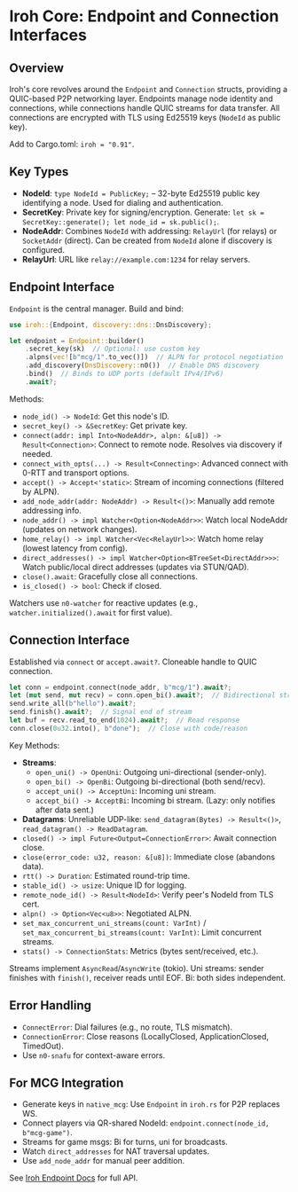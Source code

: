 # Iroh Core: Endpoint and Connection Interfaces

## Overview
Iroh's core revolves around the `Endpoint` and `Connection` structs, providing a QUIC-based P2P networking layer. Endpoints manage node identity and connections, while connections handle QUIC streams for data transfer. All connections are encrypted with TLS using Ed25519 keys (`NodeId` as public key).

Add to Cargo.toml: `iroh = "0.91"`.

## Key Types
- **NodeId**: `type NodeId = PublicKey;` – 32-byte Ed25519 public key identifying a node. Used for dialing and authentication.
- **SecretKey**: Private key for signing/encryption. Generate: `let sk = SecretKey::generate(); let node_id = sk.public();`.
- **NodeAddr**: Combines `NodeId` with addressing: `RelayUrl` (for relays) or `SocketAddr` (direct). Can be created from `NodeId` alone if discovery is configured.
- **RelayUrl**: URL like `relay://example.com:1234` for relay servers.

## Endpoint Interface
`Endpoint` is the central manager. Build and bind:

```rust
use iroh::{Endpoint, discovery::dns::DnsDiscovery};

let endpoint = Endpoint::builder()
    .secret_key(sk)  // Optional: use custom key
    .alpns(vec![b"mcg/1".to_vec()])  // ALPN for protocol negotiation
    .add_discovery(DnsDiscovery::n0())  // Enable DNS discovery
    .bind()  // Binds to UDP ports (default IPv4/IPv6)
    .await?;
```

Methods:
- `node_id() -> NodeId`: Get this node's ID.
- `secret_key() -> &SecretKey`: Get private key.
- `connect(addr: impl Into<NodeAddr>, alpn: &[u8]) -> Result<Connection>`: Connect to remote node. Resolves via discovery if needed.
- `connect_with_opts(...) -> Result<Connecting>`: Advanced connect with 0-RTT and transport options.
- `accept() -> Accept<'static>`: Stream of incoming connections (filtered by ALPN).
- `add_node_addr(addr: NodeAddr) -> Result<()>`: Manually add remote addressing info.
- `node_addr() -> impl Watcher<Option<NodeAddr>>`: Watch local NodeAddr (updates on network changes).
- `home_relay() -> impl Watcher<Vec<RelayUrl>>`: Watch home relay (lowest latency from config).
- `direct_addresses() -> impl Watcher<Option<BTreeSet<DirectAddr>>>`: Watch public/local direct addresses (updates via STUN/QAD).
- `close().await`: Gracefully close all connections.
- `is_closed() -> bool`: Check if closed.

Watchers use `n0-watcher` for reactive updates (e.g., `watcher.initialized().await` for first value).

## Connection Interface
Established via `connect` or `accept.await?`. Cloneable handle to QUIC connection.

```rust
let conn = endpoint.connect(node_addr, b"mcg/1").await?;
let (mut send, mut recv) = conn.open_bi().await?;  // Bidirectional stream
send.write_all(b"hello").await?;
send.finish().await?;  // Signal end of stream
let buf = recv.read_to_end(1024).await?;  // Read response
conn.close(0u32.into(), b"done");  // Close with code/reason
```

Key Methods:
- **Streams**:
  - `open_uni() -> OpenUni`: Outgoing uni-directional (sender-only).
  - `open_bi() -> OpenBi`: Outgoing bi-directional (both send/recv).
  - `accept_uni() -> AcceptUni`: Incoming uni stream.
  - `accept_bi() -> AcceptBi`: Incoming bi stream. (Lazy: only notifies after data sent.)
- **Datagrams**: Unreliable UDP-like: `send_datagram(Bytes) -> Result<()>`, `read_datagram() -> ReadDatagram`.
- `closed() -> impl Future<Output=ConnectionError>`: Await connection close.
- `close(error_code: u32, reason: &[u8])`: Immediate close (abandons data).
- `rtt() -> Duration`: Estimated round-trip time.
- `stable_id() -> usize`: Unique ID for logging.
- `remote_node_id() -> Result<NodeId>`: Verify peer's NodeId from TLS cert.
- `alpn() -> Option<Vec<u8>>`: Negotiated ALPN.
- `set_max_concurrent_uni_streams(count: VarInt)` / `set_max_concurrent_bi_streams(count: VarInt)`: Limit concurrent streams.
- `stats() -> ConnectionStats`: Metrics (bytes sent/received, etc.).

Streams implement `AsyncRead`/`AsyncWrite` (tokio). Uni streams: sender finishes with `finish()`, receiver reads until EOF. Bi: both sides independent.

## Error Handling
- `ConnectError`: Dial failures (e.g., no route, TLS mismatch).
- `ConnectionError`: Close reasons (LocallyClosed, ApplicationClosed, TimedOut).
- Use `n0-snafu` for context-aware errors.

## For MCG Integration
- Generate keys in `native_mcg`: Use `Endpoint` in `iroh.rs` for P2P replaces WS.
- Connect players via QR-shared NodeId: `endpoint.connect(node_id, b"mcg-game")`.
- Streams for game msgs: Bi for turns, uni for broadcasts.
- Watch `direct_addresses` for NAT traversal updates.
- Use `add_node_addr` for manual peer addition.

See [Iroh Endpoint Docs](https://docs.rs/iroh/latest/iroh/endpoint/struct.Endpoint.html) for full API.